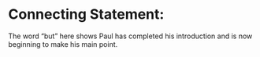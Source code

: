 # Connecting Statement:

The word “but” here shows Paul has completed his introduction and is now beginning to make his main point.